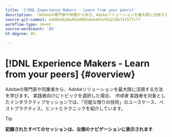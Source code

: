 ```yaml
---
title: '[!DNL Experience Makers - Learn from your peers]'
description: 「Adobeの専門家や仲間から学び、Adobeソリューションを最大限に活用する方法を学びます。 [!DNL Experience Makers - Learn from your peers] は、次の項目に深く掘り下げることに重点を置いた、仮想カスタマーラーニングイベントのグローバルシリーズです。 [!DNL Adobe Experience Cloud] 解決策」
source-git-commit: edd0bdb28a9b3d065a64a95af6a216b747577c77
workflow-type: tm+mt
source-wordcount: '85'
ht-degree: 0%

---
```


# [!DNL Experience Makers - Learn from your peers] {#overview}

Adobeの専門家や同業者から、Adobeソリューションを最大限に活用する方法を学びます。 実践者向けにトピックを選択した場合、 _作成者_ 実践者を対象としたインタラクティブセッションでは、「可能な限りの技術」のユースケース、ベストプラクティス、ヒントとテクニックを紹介しています。

>[!TIP]
>
>**記録されたすべてのセッションは、左側のナビゲーションに表示されます**.
